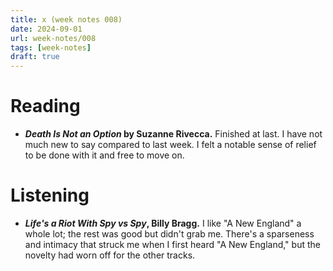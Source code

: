 ```yaml
---
title: x (week notes 008)
date: 2024-09-01
url: week-notes/008
tags: [week-notes]
draft: true
---
```


# Reading
- **_Death Is Not an Option_ by Suzanne Rivecca.** Finished at last. I have not much new to say compared to last week. I felt a notable sense of relief to be done with it and free to move on.

# Listening
- **_Life's a Riot With Spy vs Spy_, Billy Bragg.** I like "A New England" a whole lot; the rest was good but didn't grab me. There's a sparseness and intimacy that struck me when I first heard "A New England," but the novelty had worn off for the other tracks.
